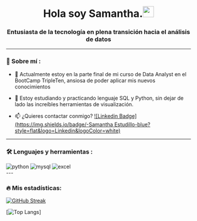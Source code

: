 <h1 align="center">Hola soy Samantha.<img decoding="async" src="https://media.giphy.com/media/hvRJCLFzcasrR4ia7z/giphy.gif" width="30px"/>
</h1>
<h3 align="center">Entusiasta de la tecnología en plena transición hacia el análisis de datos</h3>

---
 <div id="header" align="left">

### 🌸 Sobre mí :

- 🔭 Actualmente estoy en la parte final de mi curso de Data Analyst en el BootCamp TripleTen, ansiosa de poder aplicar mis nuevos conocimientos
  
- 🌱 Estoy estudiando y practicando lenguaje SQL y Python, sin dejar de lado las increíbles herramientas de visualización.

- 📫 ¿Quieres contactar conmigo? [![Linkedin Badge](https://img.shields.io/badge/-Samantha Estudillo-blue?style=flat&logo=Linkedin&logoColor=white)](https://www.linkedin.com/in/samantha-estudillo)  

---
   
 ### 🛠️ Lenguajes y herramientas :
<div id="header" align="left">
    <img src="https://img.shields.io/badge/Python-3776AB?style=for-the-badge&logo=python&logoColor=white" alt="python"/>
  </a>
    <img src="https://img.shields.io/badge/MySQL-6DB33F?style=for-the-badge&logo=mysql&logoColor=white" alt="mysql"/>
  </a>
 <img src="https://img.shields.io/badge/Microsoft_Excel-217346?style=for-the-badge&logo=microsoft-excel&logoColor=white" alt="excel"/>
  </a>  
</div>
---

### 🔥 Mis estadísticas:
[![GitHub Streak](http://github-readme-streak-stats.herokuapp.com?user=SammEst48&theme=white&background=000000)](https://git.io/streak-stats)

[![Top Langs](https://github-readme-stats.vercel.app/api/top-langs/?username=SammEst48&layout=compact&theme=vision-friendly-dark)]
